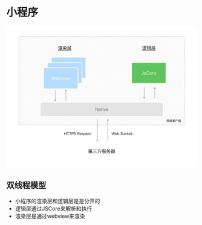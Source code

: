 # 小程序
<img src="./img/wx.jpeg"/>

## 双线程模型
- 小程序的渲染层和逻辑层是是分开的
- 逻辑层通过JSCore来解析和执行
- 渲染层是通过webview来渲染
